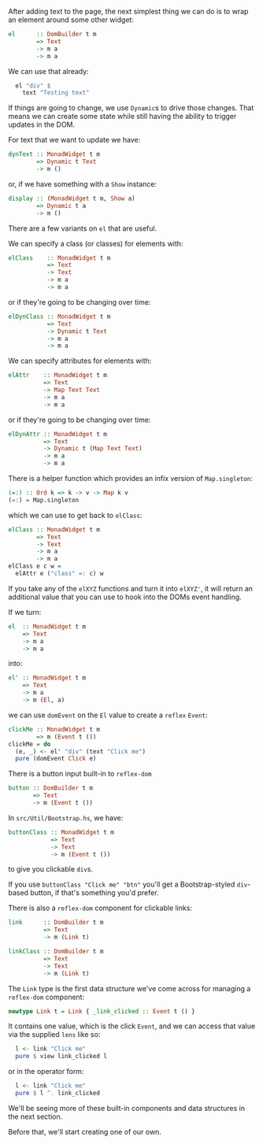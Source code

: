 After adding text to the page, the next simplest thing we can do is to wrap an element around some other widget:
```haskell
el      :: DomBuilder t m 
        => Text 
        -> m a 
        -> m a
```

We can use that already:
```haskell
  el "div" $ 
    text "Testing text"
```

If things are going to change, we use `Dynamic`s to drive those changes.
That means we can create some state while still having the ability to trigger updates in the DOM.

For text that we want to update we have:
```haskell
dynText :: MonadWidget t m 
        => Dynamic t Text
        -> m ()
```
or, if we have something with a `Show` instance:
```haskell
display :: (MonadWidget t m, Show a)
        => Dynamic t a
        -> m ()
```

<div id="exercise-text"></div>

There are a few variants on `el` that are useful.

We can specify a class (or classes) for elements with:
```haskell
elClass    :: MonadWidget t m 
           => Text 
           -> Text 
           -> m a 
           -> m a
```
or if they're going to be changing over time:
```haskell
elDynClass :: MonadWidget t m 
           => Text 
           -> Dynamic t Text 
           -> m a 
           -> m a
```

<div id="exercise-class"></div>

We can specify attributes for elements with:
```haskell
elAttr    :: MonadWidget t m 
          => Text 
          -> Map Text Text 
          -> m a 
          -> m a
```
or if they're going to be changing over time:
```haskell
elDynAttr :: MonadWidget t m 
          => Text 
          -> Dynamic t (Map Text Text)
          -> m a 
          -> m a
```

There is a helper function which provides an infix version of `Map.singleton`:
```haskell
(=:) :: Ord k => k -> v -> Map k v
(=:) = Map.singleton
```
which we can use to get back to `elClass`:
```haskell
elClass :: MonadWidget t m 
        => Text 
        -> Text 
        -> m a 
        -> m a
elClass e c w =
  elAttr e ("class" =: c) w
```

<div id="exercise-attributes"></div>

If you take any of the `elXYZ` functions and turn it into `elXYZ'`, it will return an additional value that you can use to hook into the DOMs event handling.

If we turn:
```haskell
el  :: MonadWidget t m 
    => Text 
    -> m a 
    -> m a
```
into:
```haskell
el' :: MonadWidget t m 
    => Text 
    -> m a 
    -> m (El, a)
```
we can use `domEvent` on the `El` value to create a `reflex` `Event`:
```haskell
clickMe :: MonadWidget t m 
        => m (Event t ())
clickMe = do
  (e, _) <- el' "div" (text "Click me")
  pure (domEvent Click e)
```

<div id="exercise-events"></div>

There is a button input built-in to `reflex-dom`

```haskell
button :: DomBuilder t m 
       => Text 
       -> m (Event t ())
```

In `src/Util/Bootstrap.hs`, we have:
```haskell
buttonClass :: MonadWidget t m 
            => Text 
            -> Text 
            -> m (Event t ())
```
to give you clickable `div`s.

If you use `buttonClass "Click me" "btn"` you'll get a Bootstrap-styled `div`-based button, if that's something you'd prefer.

<div id="exercise-button"></div>

There is also a `reflex-dom` component for clickable links:
```haskell
link      :: DomBuilder t m 
          => Text 
          -> m (Link t)

linkClass :: DomBuilder t m 
          => Text 
          -> Text 
          -> m (Link t)
```

The `Link` type is the first data structure we've come across for managing a `reflex-dom` component:
```haskell
newtype Link t = Link { _link_clicked :: Event t () }
```

It contains one value, which is the click `Event`, and we can access that value via the supplied `lens` like so:
```haskell
  l <- link "Click me"
  pure $ view link_clicked l
```
or in the operator form:
```haskell
  l <- link "Click me"
  pure $ l ^. link_clicked
```

We'll be seeing more of these built-in components and data structures in the next section.

Before that, we'll start creating one of our own.

<div id="exercise-todo"></div>
